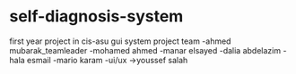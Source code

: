 # self-diagnosis-system
first year project in cis-asu
gui system
project team
-ahmed mubarak_teamleader
-mohamed ahmed
-manar elsayed
-dalia abdelazim
-hala esmail
-mario karam
-ui/ux ->youssef salah

